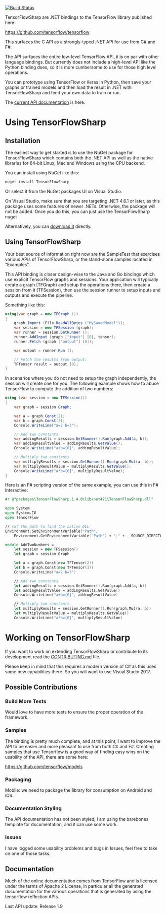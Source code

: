 [![Build Status](https://travis-ci.org/migueldeicaza/TensorFlowSharp.svg?branch=master)](https://travis-ci.org/migueldeicaza/TensorFlowSharp)

TensorFlowSharp are .NET bindings to the TensorFlow library published here:

https://github.com/tensorflow/tensorflow

This surfaces the C API as a strongly-typed .NET API for use from C# and F#.

The API surfaces the entire low-level TensorFlow API, it is on par with other
language bindings.  But currently does not include a high-level API like
the Python binding does, so it is more cumbersome to use for those high level
operations.

You can prototype using TensorFlow or Keras in Python, then save your graphs
or trained models and then load the result in .NET with TensorFlowSharp and
feed your own data to train or run.

The [current API
documentation](https://migueldeicaza.github.io/TensorFlowSharp/) is here.

# Using TensorFlowSharp

## Installation 

The easiest way to get started is to use the NuGet package for 
TensorFlowSharp which contains both the .NET API as well as the 
native libraries for 64-bit Linux, Mac and Windows using the CPU backend.

You can install using NuGet like this:

```cmd
nuget install TensorFlowSharp
```

Or select it from the NuGet packages UI on Visual Studio.

On Visual Studio, make sure that you are targeting .NET 4.6.1 or
later, as this package uses some features of newer .NETs.  Otherwise,
the package will not be added. Once you do this, you can just use the
TensorFlowSharp nuget

Alternatively, you can [download it](https://www.nuget.org/packages/TensorFlowSharp/) directly.

## Using TensorFlowSharp

Your best source of information right now are the SampleTest that
exercises various APIs of TensorFlowSharp, or the stand-alone samples
located in "Examples".

This API binding is closer design-wise to the Java and Go bindings
which use explicit TensorFlow graphs and sessions.  Your application
will typically create a graph (TFGraph) and setup the operations
there, then create a session from it (TFSession), then use the session
runner to setup inputs and outputs and execute the pipeline.

Something like this:

```csharp
using(var graph = new TFGraph ())
{
    graph.Import (File.ReadAllBytes ("MySavedModel"));
    var session = new TFSession (graph);
    var runner = session.GetRunner ();
    runner.AddInput (graph ["input"] [0], tensor);
    runner.Fetch (graph ["output"] [0]);

    var output = runner.Run ();

    // Fetch the results from output:
    TFTensor result = output [0];
}
```

In scenarios where you do not need to setup the graph independently,
the session will create one for you.  The following example shows how
to abuse TensorFlow to compute the addition of two numbers:

```csharp
using (var session = new TFSession())
{
    var graph = session.Graph;

    var a = graph.Const(2);
    var b = graph.Const(3);
    Console.WriteLine("a=2 b=3");

    // Add two constants
    var addingResults = session.GetRunner().Run(graph.Add(a, b));
    var addingResultValue = addingResults.GetValue();
    Console.WriteLine("a+b={0}", addingResultValue);

    // Multiply two constants
    var multiplyResults = session.GetRunner().Run(graph.Mul(a, b));
    var multiplyResultValue = multiplyResults.GetValue();
    Console.WriteLine("a*b={0}", multiplyResultValue);
}
```

Here is an F# scripting version of the same example, you can use this in F# Interactive:

```fsharp
#r @"packages\TensorFlowSharp.1.4.0\lib\net471\TensorFlowSharp.dll"

open System
open System.IO
open TensorFlow

// set the path to find the native DLL
Environment.SetEnvironmentVariable("Path", 
    Environment.GetEnvironmentVariable("Path") + ";" + __SOURCE_DIRECTORY__ + @"/packages/TensorFlowSharp.1.2.2/native")

module AddTwoNumbers = 
    let session = new TFSession()
    let graph = session.Graph

    let a = graph.Const(new TFTensor(2))
    let b = graph.Const(new TFTensor(3))
    Console.WriteLine("a=2 b=3")

    // Add two constants
    let addingResults = session.GetRunner().Run(graph.Add(a, b))
    let addingResultValue = addingResults.GetValue()
    Console.WriteLine("a+b={0}", addingResultValue)

    // Multiply two constants
    let multiplyResults = session.GetRunner().Run(graph.Mul(a, b))
    let multiplyResultValue = multiplyResults.GetValue()
    Console.WriteLine("a*b={0}", multiplyResultValue)
```

# Working on TensorFlowSharp 

If you want to work on extending TensorFlowSharp or contribute to its development
read the [CONTRIBUTING.md](CONTRIBUTING.md) file.

Please keep in mind that this requires a modern version of C# as this uses some
new capabilities there.   So you will want to use Visual Studio 2017.

## Possible Contributions

### Build More Tests

Would love to have more tests to ensure the proper operation of the framework.

### Samples

The binding is pretty much complete, and at this point, I want to improve the 
API to be easier and more pleasant to use from both C# and F#.   Creating
samples that use Tensorflow is a good way of finding easy wins on the usability
of the API, there are some here:

https://github.com/tensorflow/models

### Packaging

Mobile: we need to package the library for consumption on Android and iOS.

### Documentation Styling

The API documentation has not been styled, I am using the barebones template
for documentation, and it can use some work.

### Issues

I have logged some usability problems and bugs in Issues, feel free to take
on one of those tasks.

## Documentation

Much of the online documentation comes from TensorFlow and is licensed under
the terms of Apache 2 License, in particular all the generated documentation
for the various operations that is generated by using the tensorflow reflection
APIs.

Last API update: Release 1.9
